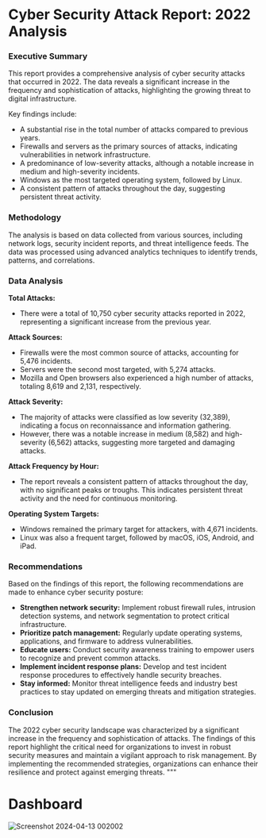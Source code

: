 # **Cyber Security Attack Report: 2022 Analysis**

### **Executive Summary**

This report provides a comprehensive analysis of cyber security attacks that occurred in 2022. The data reveals a significant increase in the frequency and sophistication of attacks, highlighting the growing threat to digital infrastructure.

Key findings include:

* A substantial rise in the total number of attacks compared to previous years.
* Firewalls and servers as the primary sources of attacks, indicating vulnerabilities in network infrastructure.
* A predominance of low-severity attacks, although a notable increase in medium and high-severity incidents.
* Windows as the most targeted operating system, followed by Linux.
* A consistent pattern of attacks throughout the day, suggesting persistent threat activity.

### **Methodology**

The analysis is based on data collected from various sources, including network logs, security incident reports, and threat intelligence feeds. The data was processed using advanced analytics techniques to identify trends, patterns, and correlations.

### **Data Analysis**

**Total Attacks:**

* There were a total of 10,750 cyber security attacks reported in 2022, representing a significant increase from the previous year.

**Attack Sources:**

* Firewalls were the most common source of attacks, accounting for 5,476 incidents.
* Servers were the second most targeted, with 5,274 attacks.
* Mozilla and Open browsers also experienced a high number of attacks, totaling 8,619 and 2,131, respectively.

**Attack Severity:**

* The majority of attacks were classified as low severity (32,389), indicating a focus on reconnaissance and information gathering.
* However, there was a notable increase in medium (8,582) and high-severity (6,562) attacks, suggesting more targeted and damaging attacks.

**Attack Frequency by Hour:**

* The report reveals a consistent pattern of attacks throughout the day, with no significant peaks or troughs. This indicates persistent threat activity and the need for continuous monitoring.

**Operating System Targets:**

* Windows remained the primary target for attackers, with 4,671 incidents.
* Linux was also a frequent target, followed by macOS, iOS, Android, and iPad.

### **Recommendations**

Based on the findings of this report, the following recommendations are made to enhance cyber security posture:

* **Strengthen network security:** Implement robust firewall rules, intrusion detection systems, and network segmentation to protect critical infrastructure.
* **Prioritize patch management:** Regularly update operating systems, applications, and firmware to address vulnerabilities.
* **Educate users:** Conduct security awareness training to empower users to recognize and prevent common attacks.
* **Implement incident response plans:** Develop and test incident response procedures to effectively handle security breaches.
* **Stay informed:** Monitor threat intelligence feeds and industry best practices to stay updated on emerging threats and mitigation strategies.

### **Conclusion**

The 2022 cyber security landscape was characterized by a significant increase in the frequency and sophistication of attacks. The findings of this report highlight the critical need for organizations to invest in robust security measures and maintain a vigilant approach to risk management. By implementing the recommended strategies, organizations can enhance their resilience and protect against emerging threats.
"""

# Dashboard
![Screenshot 2024-04-13 002002](https://github.com/user-attachments/assets/d23eb7f9-0e38-4dd0-ba06-0b63fdad0e4b)


